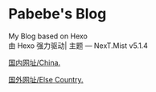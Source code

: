 # Pabebe's Blog 
 My Blog based on Hexo<br>
由 Hexo 强力驱动| 主题 — NexT.Mist v5.1.4

[国内网址/China.](https://pabebezz.gitee.io/) 

[国外网址/Else Country.](https://pabebezz.github.io)

